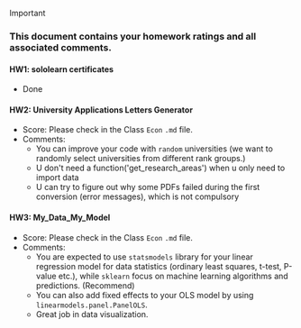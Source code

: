 > [!IMPORTANT]
>
> ### **This document contains your homework ratings and all associated comments.**



#### HW1: sololearn certificates

- Done


#### HW2: University Applications Letters Generator

- Score: Please check in the Class `Econ` `.md` file.
- Comments:
   - You can improve your code with `random` universities (we want to randomly select universities from different rank groups.)
   - U don't need a function('get_research_areas') when u only need to import data
   - U can try to figure out why some PDFs failed during the first conversion (error messages), which is not compulsory
 
 
#### HW3: My_Data_My_Model

- Score: Please check in the Class `Econ` `.md` file.
- Comments:
   - You are expected to use `statsmodels` library for your linear regression model for data statistics (ordinary least squares, t-test, P-value etc.), while `sklearn` focus on machine learning algorithms and predictions. (Recommend)
   - You can also add fixed effects to your OLS model by using `linearmodels.panel.PanelOLS`.
   - Great job in data visualization.